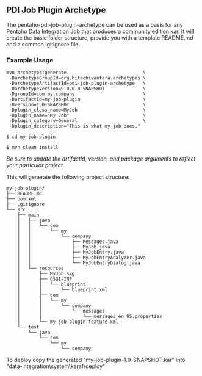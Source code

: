 ## PDI Job Plugin Archetype

The pentaho-pdi-job-plugin-archetype can be used as a basis for any Pentaho Data Integration Job that produces a community edition kar. It will create the basic folder structure, provide you with a template README.md and a common .gitignore file.

### Example Usage
```
mvn archetype:generate                            \
 -DarchetypeGroupId=org.hitachivantara.archetypes \
 -DarchetypeArtifactId=pdi-job-plugin-archetype   \
 -DarchetypeVersion=9.0.0.0-SNAPSHOT              \
 -DgroupId=com.my.company                         \
 -DartifactId=my-job-plugin                       \
 -Dversion=1.0-SNAPSHOT                           \
 -Dplugin_class_name=MyJob                        \
 -Dplugin_name="My Job"                           \
 -Dplugin_category=General                        \
 -Dplugin_description="This is what my job does."
 
$ cd my-job-plugin

$ mvn clean install
```
_Be sure to update the artifactId, version, and package arguments to reflect your particular project._

This will generate the following project structure:
```
my-job-plugin/
├── README.md
├── pom.xml
├── .gitignore
└── src
    ├── main
    │   ├── java
    │   │   └── com
    │   │       └── my
    │   │           └── company
    │   │               ├── Messages.java
    │   │               ├── MyJob.java
    │   │               ├── MyJobEntry.java
    │   │               ├── MyJobEntryAnalyzer.java
    │   │               └── MyJobEntryDialog.java
    │   └── resources
    │       ├── MyJob.svg
    │       ├── OSGI-INF
    │       │   └── blueprint
    │       │       └── blueprint.xml
    │       ├── com
    │       │   └── my
    │       │       └── company
    │       │           └── messages
    │       │               └── messages_en_US.properties
    │       └── my-job-plugin-feature.xml
    └── test
        └── java
            └── com
                └── my
                    └── company
```
To deploy copy the generated "my-job-plugin-1.0-SNAPSHOT.kar" into "data-integration\system\karaf\deploy"